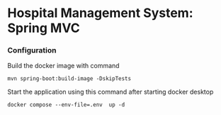 # Hospital Management System: Spring MVC

### Configuration
Build the docker image with command

    mvn spring-boot:build-image -DskipTests

Start the application using this command after starting docker desktop

    docker compose --env-file=.env  up -d
    
